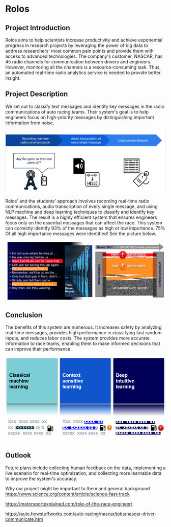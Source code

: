 # Rolos 

## Project Introduction
   Rolos aims to help scientists increase productivity and achieve exponential progress in research projects by leveraging the power of big data to address researchers' most common pain points and provide them with access to advanced technologies. The company's customer, NASCAR, has 45 radio channels for communication between drivers and engineers. However, monitoring all the channels is a resource-consuming task. Thus, an automated real-time radio analytics service is needed to provide better insight.


## Project Description

We set out to classify text messages and identify key messages in the radio communications of auto racing teams. Their system's goal is to help engineers focus on high-priority messages by distinguishing important information from noise.

![Test Image 1](reports/img/Data_collection.png)


Rolos' and the students' approach involves recording real-time radio communications, audio transcription of every single message, and using NLP machine and deep learning techniques to classify and identify key messages. The result is a highly efficient system that ensures engineers focus only on the essential messages that can affect the race. This system can correctly identify 93% of the messages as high or low importance. 75% Of all high importance messages were identified! See the picture below.

![Test Image 1](reports/img/Results.png)

## Conclusion
   The benefits of this system are numerous. It increases safety by analyzing real-time messages, provides high performance in classifying fast random inputs, and reduces labor costs. The system provides more accurate information to race teams, enabling them to make informed decisions that can improve their performance.
   
![Test Image 1](reports/img/AImodeling_tuning.png)


## Outlook
Future plans include collecting human feedback on the data, implementing a live scenario for real-time optimization, and collecting more learnable data to improve the system's accuracy.


Why our project might be important to them and general background
https://www.science.org/content/article/science-fast-track

https://motorsportexplained.com/role-of-the-race-engineer/

https://auto.howstuffworks.com/auto-racing/nascar/jobs/nascar-driver-communicate.htm